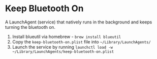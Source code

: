 # Keep Bluetooth On

A LaunchAgent (service) that natively runs in the background and keeps turning the bluetooth on.

1. Install blueutil via homebrew - `brew install blueutil`
2. Copy the `keep-bluetooth-on.plist` file into `~/Library/LaunchAgents/`
3. Launch the service by running `launchctl load -w ~/Library/LaunchAgents/keep-bluetooth-on.plist`
